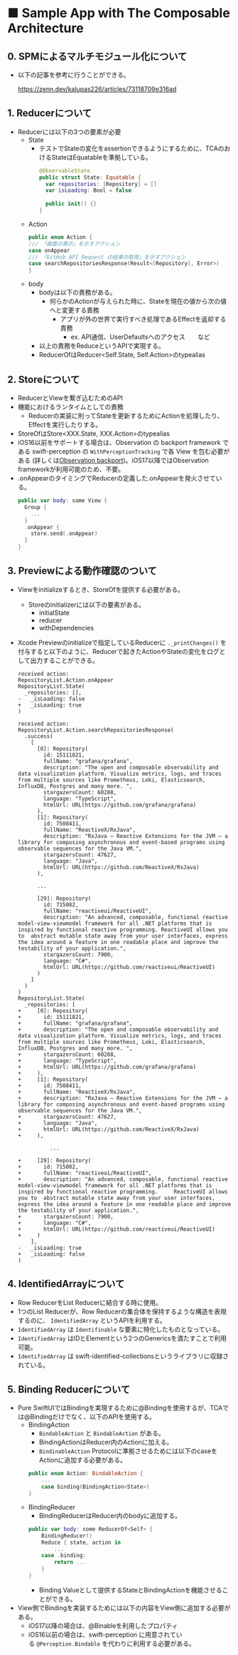 # ■ Sample App with The Composable Architecture

## 0. SPMによるマルチモジュール化について
- 以下の記事を参考に行うことができる。

  https://zenn.dev/kalupas226/articles/73118709e316ad
        
## 1. Reducerについて
- Reducerには以下の3つの要素が必要
  - State
    - テストでStateの変化をassertionできるようにするために、TCAのおけるStateはEquatableを準拠している。
      ```swift
      @ObservableState
      public struct State: Equatable {
        var repositories: [Repository] = []
        var isLoading: Bool = false
                
        public init() {}
      }
      ```
  - Action
    ```swift
    public enum Action {
    /// 「画面の表示」を示すアクション
    case onAppear
    /// 「GitHub API Request の結果の取得」を示すアクション
    case searchRepositoriesResponse(Result<[Repository], Error>)
    }
    ```
  - body
    - bodyは以下の責務がある。
      - 何らかのActionが与えられた時に、Stateを現在の値から次の値へと変更する責務
        - アプリが外の世界で実行すべき処理であるEffectを返却する責務
          - ex. API通信、UserDefaultsへのアクセス　　など
    - 以上の責務をReduceというAPIで実現する。
    - ReducerOf<Self>はReducer<Self.State, Self.Action>のtypealias
## 2. Storeについて
- ReducerとViewを繋ぎ込むためのAPI
- 機能におけるランタイムとしての責務
  - Reducerの実装に則ってStateを更新するためにActionを処理したり、Effectを実行したりする。
- StoreOf<XXX>はStore<XXX.State, XXX.Action>のtypealias
- iOS16以前をサポートする場合は、Observation の backport framework である swift-perception の `WithPerceptionTracking` で各 View を包む必要がある (詳しくは[Observation backport](https://pointfreeco.github.io/swift-composable-architecture/main/documentation/composablearchitecture/observationbackport))。iOS17以降ではObservation frameworkが利用可能のため、不要。
- .onAppearのタイミングでReducerの定義した.onAppearを発火させている。        
  ```swift
  public var body: some View {
    Group {
      ...
    }
    .onAppear {
      store.send(.onAppear)
    }
  }
  ```
## 3. Previewによる動作確認のついて
- Viewをinitializeするとき、StoreOf<XXX>を提供する必要がある。
  - Storeのinitializerには以下の要素がある。
    - initialState
    - reducer
    - withDependencies
- Xcode Previewのinitializeで指定しているReducerに `._printChanges()` を付与すると以下のように、Reducerで起きたActionやStateの変化をログとして出力することができる。
        
  ```lldb
  received action:
  RepositoryList.Action.onAppear
  RepositoryList.State(
    _repositories: [],
  -   _isLoading: false
  +   _isLoading: true
  )

  received action:
  RepositoryList.Action.searchRepositoriesResponse(
    .success(
      [
        [0]: Repository(
          id: 15111821,
          fullName: "grafana/grafana",
          description: "The open and composable observability and data visualization platform. Visualize metrics, logs, and traces from multiple sources like Prometheus, Loki, Elasticsearch, InfluxDB, Postgres and many more. ",
          stargazersCount: 60288,
          language: "TypeScript",
          htmlUrl: URL(https://github.com/grafana/grafana)
        ),
        [1]: Repository(
          id: 7508411,
          fullName: "ReactiveX/RxJava",
          description: "RxJava – Reactive Extensions for the JVM – a library for composing asynchronous and event-based programs using observable sequences for the Java VM.",
          stargazersCount: 47627,
          language: "Java",
          htmlUrl: URL(https://github.com/ReactiveX/RxJava)
        ),
        
        ...
        
        [29]: Repository(
          id: 715082,
          fullName: "reactiveui/ReactiveUI",
          description: "An advanced, composable, functional reactive model-view-viewmodel framework for all .NET platforms that is inspired by functional reactive programming. ReactiveUI allows you to  abstract mutable state away from your user interfaces, express the idea around a feature in one readable place and improve the testability of your application.",
          stargazersCount: 7900,
          language: "C#",
          htmlUrl: URL(https://github.com/reactiveui/ReactiveUI)
        )
      ]
    )
  )
  RepositoryList.State(
    _repositories: [
  +     [0]: Repository(
  +       id: 15111821,
  +       fullName: "grafana/grafana",
  +       description: "The open and composable observability and data visualization platform. Visualize metrics, logs, and traces from multiple sources like Prometheus, Loki, Elasticsearch, InfluxDB, Postgres and many more. ",
  +       stargazersCount: 60288,
  +       language: "TypeScript",
  +       htmlUrl: URL(https://github.com/grafana/grafana)
  +     ),
  +     [1]: Repository(
  +       id: 7508411,
  +       fullName: "ReactiveX/RxJava",
  +       description: "RxJava – Reactive Extensions for the JVM – a library for composing asynchronous and event-based programs using observable sequences for the Java VM.",
  +       stargazersCount: 47627,
  +       language: "Java",
  +       htmlUrl: URL(https://github.com/ReactiveX/RxJava)
  +     ),

	  		...
			
  +     [29]: Repository(
  +       id: 715082,
  +       fullName: "reactiveui/ReactiveUI",
  +       description: "An advanced, composable, functional reactive model-view-viewmodel framework for all .NET platforms that is inspired by functional reactive programming.     ReactiveUI allows you to  abstract mutable state away from your user interfaces, express the idea around a feature in one readable place and improve the testability of your application.",
  +       stargazersCount: 7900,
  +       language: "C#",
  +       htmlUrl: URL(https://github.com/reactiveui/ReactiveUI)
  +     )
      ],
  -   _isLoading: true
  +   _isLoading: false
  )
  ```
## 4. IdentifiedArrayについて
- Row ReducerをList Reducerに結合する時に使用。
- 1つのList Reducerが、Row Reducerの集合体を保持するような構造を表現するのに、 `IdentifiedArray` というAPIを利用する。
- `IdentifiedArray` は  `Identifinable` な要素に特化したものとなっている。
- `IdentifiedArray` はIDとElementという2つのGenericsを満たすことで利用可能。
- `IdentifiedArray` は swift-identified-collectionsというライブラリに収録されている。
## 5. Binding Reducerについて
- Pure SwiftUIではBindingを実現するために@Bindingを使用するが、TCAでは@Bindingだけでなく、以下のAPIを使用する。
  - BindingAction
    - `BindableAction` と `BindableAction` がある。
    - BindingActionはReducer内のActionに加える。
    - `BindinableAction` Protocolに準拠させるためには以下のcaseをActionに追加する必要がある。            
    ```swift
    public enum Action: BindableAction {
    	...
    	case binding(BindingAction<State>)
    }
    ```
  - BindingReducer
    - BindingReducerはReducer内のbodyに追加する。                
    ```swift
    public var body: some ReducerOf<Self> {
    	BindingReducer()
      	Reduce { state, action in
    		...
      	case .binding:
      		return ...
      	}
    }
    ```          
    - Binding Valueとして提供するStateとBindingActionを機能させることができる。
- View側でBindingを実装するためには以下の内容をView側に追加する必要がある。
  - iOS17以降の場合は、@Binableを利用したプロパティ
  - iOS16以前の場合は、swift-perception に用意されている `@Perception.Bindable` を代わりに利用する必要がある。
